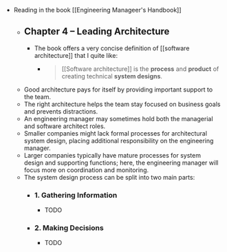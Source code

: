 - Reading in the book [[Engineering Manageer's Handbook]]
  - ## Chapter 4 – Leading Architecture
    - The book offers a very concise definition of [[software architecture]] that I quite like:
      - > [[Software architecture]] is the **process** and **product** of creating technical **system designs**.
  - Good architecture pays for itself by providing important support to the team.
  - The right architecture helps the team stay focused on business goals and prevents distractions.
  - An engineering manager may sometimes hold both the managerial and software architect roles.
  - Smaller companies might lack formal processes for architectural system design, placing additional responsibility on the engineering manager.
  - Larger companies typically have mature processes for system design and supporting functions; here, the engineering manager will focus more on coordination and monitoring.
  - The system design process can be split into two main parts:
    - ### 1. Gathering Information
      - TODO
    - ### 2. Making Decisions
      - TODO

